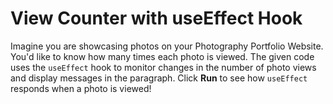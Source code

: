# View Counter with useEffect Hook

Imagine you are showcasing photos on your Photography Portfolio Website. You'd like to know how many times each photo is viewed. The given code uses the `useEffect` hook to monitor changes in the number of photo views and display messages in the paragraph. Click **Run** to see how `useEffect` responds when a photo is viewed!